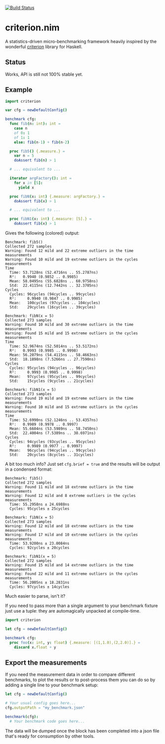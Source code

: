 [![Build Status](https://travis-ci.org/LemonBoy/criterion.nim.svg?branch=master)](https://travis-ci.org/LemonBoy/criterion.nim)

# criterion.nim

A statistics-driven micro-benchmarking framework heavily inspired by the
wonderful [criterion](https://github.com/bos/criterion) library for Haskell.

## Status

Works, API is still not 100% stable yet.

## Example

```nim
import criterion

var cfg = newDefaultConfig()

benchmark cfg:
  func fib(n: int): int =
    case n
    of 0: 1
    of 1: 1
    else: fib(n-1) + fib(n-2)

  proc fib5() {.measure.} =
    var n = 5
    doAssert fib(n) > 1

  # ... equivalent to ...

  iterator argFactory(): int =
    for x in [5]:
      yield x

  proc fibN(x: int) {.measure: argFactory.} =
    doAssert fib(x) > 1

  # ... equivalent to ...

  proc fibN1(x: int) {.measure: [5].} =
    doAssert fib(x) > 1
```

Gives the following (colored) output:

```
Benchmark: fib5()
Collected 272 samples
Warning: Found 12 mild and 22 extreme outliers in the time measurements
Warning: Found 10 mild and 19 extreme outliers in the cycles measurements
Time
  Time: 53.7128ns (52.4716ns .. 55.2787ns)
  R²:   0.9940 (0.9852 .. 0.9985)
  Mean: 58.0495ns (55.6828ns .. 60.9758ns)
  Std:  22.4115ns (12.7442ns .. 32.3705ns)
Cycles
  Cycles: 96cycles (94cycles .. 99cycles)
  R²:     0.9940 (0.9847 .. 0.9985)
  Mean:   100cycles (97cycles .. 104cycles)
  Std:    29cycles (16cycles .. 39cycles)

Benchmark: fibN(x = 5)
Collected 273 samples
Warning: Found 10 mild and 30 extreme outliers in the time measurements
Warning: Found 15 mild and 15 extreme outliers in the cycles measurements
Time
  Time: 52.9674ns (52.5014ns .. 53.5172ns)
  R²:   0.9993 (0.9985 .. 0.9998)
  Mean: 56.2079ns (54.4115ns .. 58.4663ns)
  Std:  18.1898ns (7.5266ns .. 27.7590ns)
Cycles
  Cycles: 95cycles (94cycles .. 96cycles)
  R²:     0.9993 (0.9985 .. 0.9998)
  Mean:   97cycles (95cycles .. 99cycles)
  Std:    15cycles (9cycles .. 21cycles)

Benchmark: fibN1(x = 5)
Collected 273 samples
Warning: Found 19 mild and 19 extreme outliers in the time measurements
Warning: Found 10 mild and 15 extreme outliers in the cycles measurements
Time
  Time: 52.6990ns (52.1246ns .. 53.4357ns)
  R²:   0.9989 (0.9978 .. 0.9997)
  Mean: 55.6604ns (53.5989ns .. 58.7450ns)
  Std:  22.4004ns (7.5389ns .. 38.6971ns)
Cycles
  Cycles: 94cycles (93cycles .. 95cycles)
  R²:     0.9989 (0.9977 .. 0.9997)
  Mean:   96cycles (94cycles .. 99cycles)
  Std:    20cycles (8cycles .. 31cycles)
```

A bit too much info? Just set `cfg.brief = true` and the results will be output
in a condensed format:

```
Benchmark: fib5()
Collected 272 samples
Warning: Found 11 mild and 18 extreme outliers in the time measurements
Warning: Found 12 mild and 8 extreme outliers in the cycles measurements
  Time: 55.2958ns ± 24.6988ns
  Cycles: 95cycles ± 25cycles

Benchmark: fibN(x = 5)
Collected 273 samples
Warning: Found 12 mild and 18 extreme outliers in the time measurements
Warning: Found 17 mild and 10 extreme outliers in the cycles measurements
  Time: 53.9200ns ± 23.0084ns
  Cycles: 92cycles ± 20cycles

Benchmark: fibN1(x = 5)
Collected 272 samples
Warning: Found 15 mild and 14 extreme outliers in the time measurements
Warning: Found 22 mild and 11 extreme outliers in the cycles measurements
  Time: 56.2005ns ± 18.2831ns
  Cycles: 97cycles ± 14cycles
```

Much easier to parse, isn't it?

If you need to pass more than a single argument to your benchmark fixture just
use a tuple: they are automagically unpacked at compile-time.

```nim
import criterion

let cfg = newDefaultConfig()

benchmark cfg:
  proc foo(x: int, y: float) {.measure: [(1,1.0),(2,2.0)].} =
    discard x.float + y
```

## Export the measurements

If you need the measurement data in order to compare different benchmarks, to
plot the results or to post-process them you can do so by adding a single line
to your benchmark setup:

```nim
let cfg = newDefaultConfig()

# Your usual config goes here...
cfg.outputPath = "my_benchmark.json"

benchmark(cfg):
  # Your benchmark code goes here...
```

The data will be dumped once the block has been completed into a json file
that's ready for consumption by other tools.
